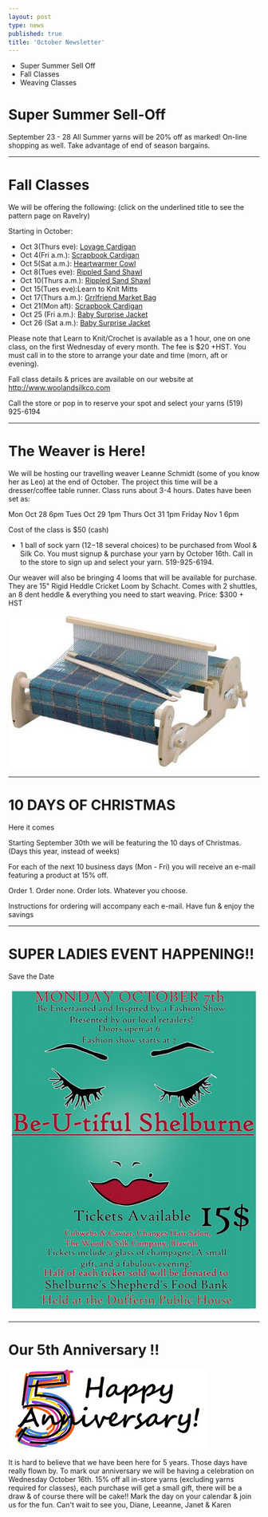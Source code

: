 ```yaml
---
layout: post
type: news
published: true
title: 'October Newsletter'
---
```


- Super Summer Sell Off
- Fall Classes
- Weaving Classes

<h1>Super Summer Sell-Off</h1>
September 23 - 28  
All Summer yarns will be 20% off as marked! On-line shopping as well. Take advantage of end of season bargains.

<hr>

<h1>Fall Classes</h1>
 
We will be offering the following:
(click on the underlined title to see the pattern page on Ravelry) 

Starting in October:
<ul>

<li>Oct 3(Thurs eve): <a href="https://woolandsilkco.us11.list-manage.com/track/click?u=b948a6c6bf914edca957eadf1&id=007394b228&e=5dbcc3b01d">Lovage Cardigan</a></li>
<li>Oct 4(Fri a.m.): <a href="https://woolandsilkco.us11.list-manage.com/track/click?u=b948a6c6bf914edca957eadf1&id=63803f3afc&e=5dbcc3b01d">Scrapbook Cardigan</a></li>
<li>Oct 5(Sat a.m.): <a href="https://woolandsilkco.us11.list-manage.com/track/click?u=b948a6c6bf914edca957eadf1&id=5115e425ba&e=5dbcc3b01d">Heartwarmer Cowl</a></li>
<li>Oct 8(Tues eve): <a href="https://woolandsilkco.us11.list-manage.com/track/click?u=b948a6c6bf914edca957eadf1&id=6ece18939a&e=5dbcc3b01d">Rippled Sand Shawl</a></li>
<li>Oct 10(Thurs a.m.): <a href="https://woolandsilkco.us11.list-manage.com/track/click?u=b948a6c6bf914edca957eadf1&id=6ece18939a&e=5dbcc3b01d">Rippled Sand Shawl</a></li>
<li>Oct 15(Tues eve):Learn to Knit Mitts</li>
<li>Oct 17(Thurs a.m.): <a href="https://woolandsilkco.us11.list-manage.com/track/click?u=b948a6c6bf914edca957eadf1&id=b81912ad59&e=5dbcc3b01d">Grrlfriend Market Bag</a></li>
<li>Oct 21(Mon aft): <a href="https://woolandsilkco.us11.list-manage.com/track/click?u=b948a6c6bf914edca957eadf1&id=809412f656&e=5dbcc3b01d">Scrapbook Cardigan</a></li>
<li>Oct 25 (Fri a.m.): <a href="https://woolandsilkco.us11.list-manage.com/track/click?u=b948a6c6bf914edca957eadf1&id=98c86b288d&e=5dbcc3b01d">Baby Surprise Jacket</a></li>
<li>Oct 26 (Sat a.m.): <a href="https://woolandsilkco.us11.list-manage.com/track/click?u=b948a6c6bf914edca957eadf1&id=98c86b288d&e=5dbcc3b01d">Baby Surprise Jacket</a></li>
</ul>
Please note that Learn to Knit/Crochet is available as a 1 hour, one on one class, on the first Wednesday of every month. The fee is $20 +HST. You must call in to the store to arrange your date and time (morn, aft or evening). 

Fall class details & prices are available on our website at http://www.woolandsilkco.com

Call the store or pop in to reserve your spot and select your yarns
(519) 925-6194
 
<hr>

<h1>The Weaver is Here!</h1>

We will be hosting our travelling weaver Leanne Schmidt (some of you know her as Leo) at the end of October. The project this time will be a dresser/coffee table runner. Class runs about 3-4 hours. Dates have been set as:

Mon Oct 28 6pm
Tues Oct 29 1pm
Thurs Oct 31 1pm
Friday Nov 1 6pm
 
Cost of the class is $50 (cash)
+ 1 ball of sock yarn ($12-$18 several choices) to be purchased from Wool & Silk Co. You must signup & purchase your yarn by October 16th.
Call in to the store to sign up and select your yarn. 519-925-6194.

Our weaver will also be bringing 4 looms that will be available for purchase. They are 15" Rigid Heddle Cricket Loom by Schacht. Comes with 2 shuttles, an 8 dent heddle & everything you need to start weaving. 
Price: $300 + HST

<img src="/img/octnews_weaving.jpg" />
<hr>

<h1>10 DAYS OF CHRISTMAS</h1>

Here it comes

Starting September 30th we will be featuring the 10 days of Christmas. (Days this year, instead of weeks)

For each of the next 10 business days (Mon - Fri) you will receive an e-mail featuring a product at 15% off.

Order 1. Order none. Order lots. Whatever you choose.

Instructions for ordering will accompany each e-mail. Have fun & enjoy the savings

<hr>

<h1>SUPER LADIES EVENT HAPPENING!!</h1>

Save the Date

<img src="/img/beautifulevent.jpg" />

<hr>

<h1>Our 5th Anniversary !!</h1>

<img src="/img/anniversary.jpg" />
 
It is hard to believe that we have been here for 5 years. Those days have really flown by. To mark our anniversary we will be having a celebration on Wednesday October 16th. 15% off all in-store yarns (excluding yarns required for classes), each purchase will get a small gift, there will be a draw & of course there will be cake!! 
Mark the day on your calendar & join us for the fun.
Can't wait to see you,
Diane, Leeanne, Janet & Karen 


